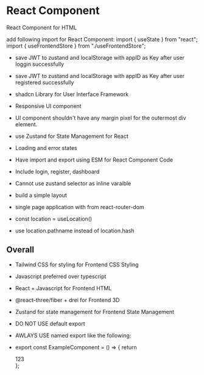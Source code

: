 # React Component

React Component for HTML

add following import for React Component:
import { useState } from "react";
import { useFrontendStore } from "./useFrontendStore";

- save JWT to zustand and localStorage with appID as Key after user loggin successfully
- save JWT to zustand and localStorage with appID as Key after user registered successfully

- shadcn Library for User Interface Framework
- Responsive UI component
- UI component shouldn't have any margin pixel for the outermost div element.
- use Zustand for State Management for React
- Loading and error states
- Have import and export using ESM for React Component Code
- Include login, register, dashboard

- Cannot use zustand selector as inline varaible
- build a simple layout
- single page application with <HashRouter> from react-router-dom
- const location = useLocation()  
- use location.pathname instead of location.hash

## Overall 

- Tailwind CSS for styling for Frontend CSS Styling
- Javascript preferred over typescript
- React + Javascript for Frontend HTML
- @react-three/fiber + drei for Frontend 3D
- Zustand for state management for Frontend State Management

- DO NOT USE default export 
- AWLAYS USE named export like the following:
- export const ExampleComponent = () => { return <div>123</div> };